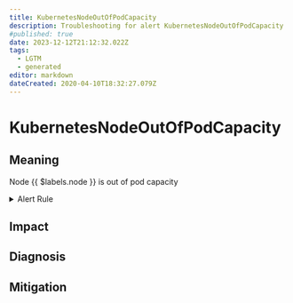 ```yaml
---
title: KubernetesNodeOutOfPodCapacity
description: Troubleshooting for alert KubernetesNodeOutOfPodCapacity
#published: true
date: 2023-12-12T21:12:32.022Z
tags: 
  - LGTM
  - generated
editor: markdown
dateCreated: 2020-04-10T18:32:27.079Z
---
```


# KubernetesNodeOutOfPodCapacity

## Meaning
[//]: # "Short paragraph that explains what the alert means"
Node {{ $labels.node }} is out of pod capacity

<details>
  <summary>Alert Rule</summary>

{{% rule "kubernetes/kubestate-exporter.yml" "KubernetesNodeOutOfPodCapacity" %}}

{{% comment %}}

```yaml
alert: KubernetesNodeOutOfPodCapacity
expr: sum by (node) ((kube_pod_status_phase{phase="Running"} == 1) + on(uid, instance) group_left(node) (0 * kube_pod_info{pod_template_hash=""})) / sum by (node) (kube_node_status_allocatable{resource="pods"}) * 100 > 90
for: 2m
labels:
    severity: warning
annotations:
    summary: Kubernetes Node out of pod capacity (instance {{ $labels.instance }})
    description: |-
        Node {{ $labels.node }} is out of pod capacity
          VALUE = {{ $value }}
          LABELS = {{ $labels }}
    runbook: https://github.com/srerun/prometheus-alerts/blob/main/content/runbooks/kubestate-exporter/KubernetesNodeOutOfPodCapacity.md

```

{{% /comment %}}

</details>


## Impact
[//]: # "What could / will happen if the alert is not addressed"



## Diagnosis
[//]: # "Steps to take to identify the cause of the problem"



## Mitigation
[//]: # "The steps necessary to resolve the alert"
